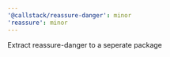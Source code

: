 ```yaml
---
'@callstack/reassure-danger': minor
'reassure': minor
---
```


Extract reassure-danger to a seperate package
